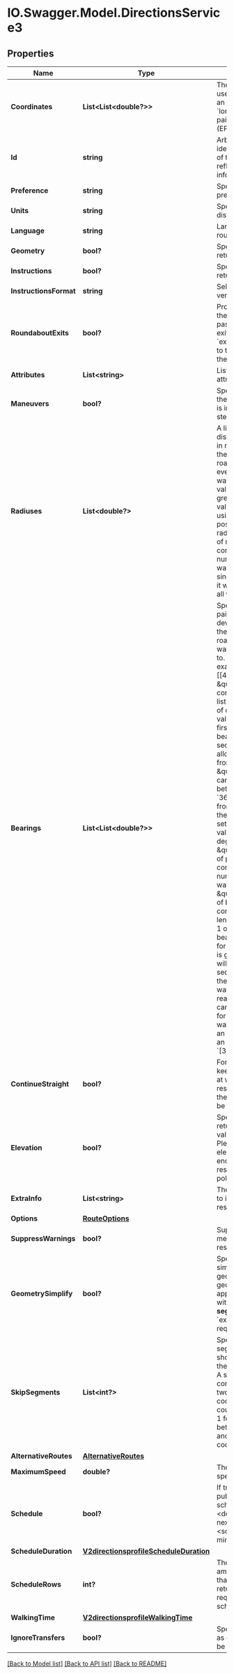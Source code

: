 # IO.Swagger.Model.DirectionsService3
## Properties

Name | Type | Description | Notes
------------ | ------------- | ------------- | -------------
**Coordinates** | **List&lt;List&lt;double?&gt;&gt;** | The waypoints to use for the route as an array of &#x60;longitude/latitude&#x60; pairs in WGS 84 (EPSG:4326) | 
**Id** | **string** | Arbitrary identification string of the request reflected in the meta information. | [optional] 
**Preference** | **string** | Specifies the route preference | [optional] [default to PreferenceEnum.Recommended]
**Units** | **string** | Specifies the distance unit. | [optional] [default to UnitsEnum.M]
**Language** | **string** | Language for the route instructions. | [optional] [default to LanguageEnum.En]
**Geometry** | **bool?** | Specifies whether to return geometry.  | [optional] [default to true]
**Instructions** | **bool?** | Specifies whether to return instructions. | [optional] [default to true]
**InstructionsFormat** | **string** | Select html for more verbose instructions. | [optional] [default to InstructionsFormatEnum.Text]
**RoundaboutExits** | **bool?** | Provides bearings of the entrance and all passed roundabout exits. Adds the &#x60;exit_bearings&#x60; array to the step object in the response.  | [optional] [default to false]
**Attributes** | **List&lt;string&gt;** | List of route attributes | [optional] 
**Maneuvers** | **bool?** | Specifies whether the maneuver object is included into the step object or not.  | [optional] [default to false]
**Radiuses** | **List&lt;double?&gt;** | A list of maximum distances (measured in metres) that limit the search of nearby road segments to every given waypoint. The values must be greater than 0, the value of -1 specifies using the maximum possible search radius. The number of radiuses correspond to the number of waypoints. If only a single value is given, it will be applied to all waypoints. | [optional] 
**Bearings** | **List&lt;List&lt;double?&gt;&gt;** | Specifies a list of pairs (bearings and deviations) to filter the segments of the road network a waypoint can snap to. \&quot;For example &#x60;bearings&#x3D;[[45,10],[120,20]]&#x60;. \&quot;Each pair is a comma-separated list that can consist of one or two float values, where the first value is the bearing and the second one is the allowed deviation from the bearing. \&quot;The bearing can take values between &#x60;0&#x60; and &#x60;360&#x60; clockwise from true north. If the deviation is not set, then the default value of &#x60;100&#x60; degrees is used. \&quot;The number of pairs must correspond to the number of waypoints. \&quot;The number of bearings corresponds to the length of waypoints-1 or waypoints. If the bearing information for the last waypoint is given, then this will control the sector from which the destination waypoint may be reached. \&quot;You can skip a bearing for a certain waypoint by passing an empty value for an array, e.g. &#x60;[30,20],[],[40,20]&#x60;. | [optional] 
**ContinueStraight** | **bool?** | Forces the route to keep going straight at waypoints restricting uturns there even if it would be faster. | [optional] [default to false]
**Elevation** | **bool?** | Specifies whether to return elevation values for points. Please note that elevation also gets encoded for json response encoded polyline. | [optional] 
**ExtraInfo** | **List&lt;string&gt;** | The extra info items to include in the response | [optional] 
**Options** | [**RouteOptions**](RouteOptions.md) |  | [optional] 
**SuppressWarnings** | **bool?** | Suppress warning messages in the response | [optional] 
**GeometrySimplify** | **bool?** | Specifies whether to simplify the geometry. Simplify geometry cannot be applied to routes with more than **one segment** and when &#x60;extra_info&#x60; is required. | [optional] [default to false]
**SkipSegments** | **List&lt;int?&gt;** | Specifies the segments that should be skipped in the route calculation. A segment is the connection between two given coordinates and the counting starts with 1 for the connection between the first and second coordinate. | [optional] 
**AlternativeRoutes** | [**AlternativeRoutes**](AlternativeRoutes.md) |  | [optional] 
**MaximumSpeed** | **double?** | The maximum speed specified by user. | [optional] 
**Schedule** | **bool?** | If true, return a public transport schedule starting at &lt;departure&gt; for the next &lt;schedule_duration&gt; minutes. | [optional] [default to false]
**ScheduleDuration** | [**V2directionsprofileScheduleDuration**](V2directionsprofileScheduleDuration.md) |  | [optional] 
**ScheduleRows** | **int?** | The maximum amount of entries that should be returned when requesting a schedule. | [optional] 
**WalkingTime** | [**V2directionsprofileWalkingTime**](V2directionsprofileWalkingTime.md) |  | [optional] 
**IgnoreTransfers** | **bool?** | Specifies if transfers as criterion should be ignored. | [optional] [default to false]

[[Back to Model list]](../README.md#documentation-for-models) [[Back to API list]](../README.md#documentation-for-api-endpoints) [[Back to README]](../README.md)

